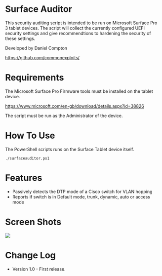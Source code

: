 Surface Auditor
========

This security auditing script is intended to be run on Microsoft Surface Pro 3 tablet devices. The script will collect the currently configured UEFI security settings and give recommendtions to hardening the security of these settings.


Developed by Daniel Compton

https://github.com/commonexploits/


Requirements
========

The Microsoft Surface Pro Firmware tools must be installed on the tablet device.

https://www.microsoft.com/en-gb/download/details.aspx?id=38826

The script must be run as the Administrator of the device.


How To Use
========

The PowerShell scripts runs on the Surface Tablet device itself.

    ./surfaceauditor.ps1


Features
========

* Passively detects the DTP mode of a Cisco switch for VLAN hopping
* Reports if switch is in Default mode, trunk, dynamic, auto or access mode

Screen Shots
========

![](http://wwww.info-assure.co.uk/wp-content/uploads/2016/04/surfaceaudtor.png)


Change Log
========
* Version 1.0 - First release.
